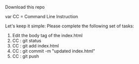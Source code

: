 Download this repo

var CC = Command Line Instruction

Let's keep it simple:
Please complete the following set of tasks:
1. Edit the body tag of the index.html
2. CC : git status
3. CC : git add index.html
4. CC : git commit -m "updated index.html"
5. CC : git push 



